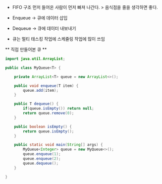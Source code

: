 * FIFO  구조 먼저 들어온 사람이 먼저 빠져 나간다. > 음식점을 줄을 생각하면 좋다.
* Enqueue -> 큐에 데이터 삽입
* Dequeue -> 큐에 데이터 내보내기

* 큐는 멀티 태스킹 작업에 스케쥴링 작업에 많이 쓰임

** 직접 만들어본 큐 **
```java
import java.util.ArrayList;

public class MyQueue<T> {

    private ArrayList<T> queue = new ArrayList<>();

    public void enqueue(T item) {
        queue.add(item);
    }

    public T dequeue() {
        if(queue.isEmpty()) return null;
        return queue.remove(0);
    }

    public boolean isEmpty() {
        return queue.isEmpty();
    }

    public static void main(String[] args) {
        MyQueue<Integer> queue = new MyQueue<>();
        queue.enqueue(1);
        queue.enqueue(2);
        queue.dequeue();
    }

}
```
